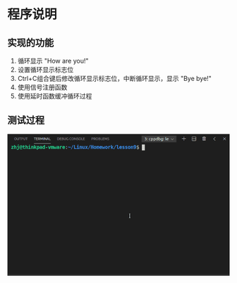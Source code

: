 # 程序说明

## 实现的功能

1. 循环显示 "How are you!"
2. 设置循环显示标志位
3. Ctrl+C组合键后修改循环显示标志位，中断循环显示，显示 "Bye bye!"
4. 使用信号注册函数
5. 使用延时函数缓冲循环过程

## 测试过程

![测试过程](../../Image/Homework/lesson9/lesson9_show.gif)
